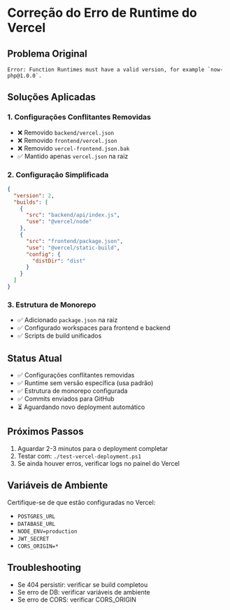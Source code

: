# Correção do Erro de Runtime do Vercel

## Problema Original
```
Error: Function Runtimes must have a valid version, for example `now-php@1.0.0`.
```

## Soluções Aplicadas

### 1. Configurações Conflitantes Removidas
- ❌ Removido `backend/vercel.json`
- ❌ Removido `frontend/vercel.json`
- ❌ Removido `vercel-frontend.json.bak`
- ✅ Mantido apenas `vercel.json` na raiz

### 2. Configuração Simplificada
```json
{
  "version": 2,
  "builds": [
    {
      "src": "backend/api/index.js",
      "use": "@vercel/node"
    },
    {
      "src": "frontend/package.json",
      "use": "@vercel/static-build",
      "config": {
        "distDir": "dist"
      }
    }
  ]
}
```

### 3. Estrutura de Monorepo
- ✅ Adicionado `package.json` na raiz
- ✅ Configurado workspaces para frontend e backend
- ✅ Scripts de build unificados

## Status Atual
- ✅ Configurações conflitantes removidas
- ✅ Runtime sem versão específica (usa padrão)
- ✅ Estrutura de monorepo configurada
- ✅ Commits enviados para GitHub
- ⏳ Aguardando novo deployment automático

## Próximos Passos
1. Aguardar 2-3 minutos para o deployment completar
2. Testar com: `./test-vercel-deployment.ps1`
3. Se ainda houver erros, verificar logs no painel do Vercel

## Variáveis de Ambiente
Certifique-se de que estão configuradas no Vercel:
- `POSTGRES_URL`
- `DATABASE_URL`
- `NODE_ENV=production`
- `JWT_SECRET`
- `CORS_ORIGIN=*`

## Troubleshooting
- Se 404 persistir: verificar se build completou
- Se erro de DB: verificar variáveis de ambiente
- Se erro de CORS: verificar CORS_ORIGIN